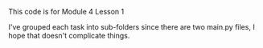 This code is for Module 4 Lesson 1

I've grouped each task into sub-folders since there are two main.py files, I hope that doesn't complicate things.